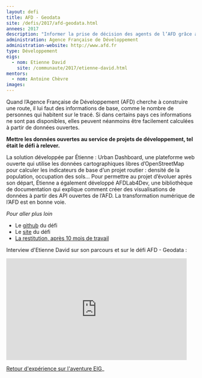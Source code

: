 ```yaml
---
layout: defi
title: AFD - Geodata
site: /defis/2017/afd-geodata.html
annees: 2017
description: "Informer la prise de décision des agents de l’AFD grâce aux données"
administration: Agence Française de Développement
administration-website: http://www.afd.fr
type: Développement
eigs:
  - nom: Etienne David
    site: /communaute/2017/etienne-david.html
mentors: 
  - nom: Antoine Chèvre
images:
---
```


Quand l’Agence Française de Développement (AFD) cherche à construire
une route, il lui faut des informations de base, comme le nombre de
personnes qui habitent sur le tracé.  Si dans certains pays ces
informations ne sont pas disponibles, elles peuvent néanmoins être
facilement calculées à partir de données ouvertes.

**Mettre les données ouvertes au service de projets de développement,
tel était le défi à relever.**

La solution développée par Étienne : Urban Dashboard, une plateforme
web ouverte qui utilise les données cartographiques libres
d’OpenStreetMap pour calculer les indicateurs de base d’un projet
routier : densité de la population, occupation des sols… Pour
permettre au projet d’évoluer après son départ, Étienne a également
développé AFDLab4Dev, une bibliothèque de documentation qui explique
comment créer des visualisations de données à partir des API ouvertes
de l’AFD. La transformation numérique de l’AFD est en bonne voie.

_Pour aller plus loin_

* Le [github](https://github.com/entrepreneur-interet-general/AFD_projects) du défi
* Le [site](https://data.afd.fr/urban.html) du défi
* [La restitution, après 10 mois de travail](https://www.dailymotion.com/video/x6b9mca?playlist=x54m4i)

Interview d'Etienne David sur son parcours et sur le défi AFD - Geodata : 
<iframe frameborder="0" width="480" height="270" src="https://www.dailymotion.com/embed/video/x5qmebk" allowfullscreen allow="autoplay"></iframe>

[Retour d'expérience sur l'aventure EIG](https://www.dailymotion.com/video/x64z39y)_
